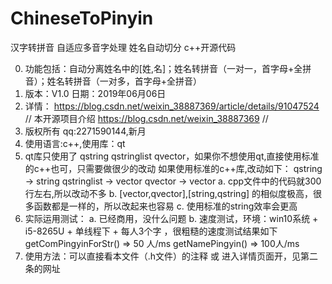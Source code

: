 # ChineseToPinyin
汉字转拼音 自适应多音字处理 姓名自动切分 c++开源代码

0. 功能包括：自动分离姓名中的[姓,名]；姓名转拼音（一对一，首字母+全拼音）；姓名转拼音（一对多，首字母+全拼音）
1. 版本：V1.0   日期：2019年06月06日
2. 详情：
	https://blog.csdn.net/weixin_38887369/article/details/91047524   // 本开源项目介绍
	https://blog.csdn.net/weixin_38887369                            // 
3. 版权所有 qq:2271590144,新月
4. 使用语言:c++,使用库：qt
5. qt库只使用了 qstring qstringlist qvector，如果你不想使用qt,直接使用标准的c++也可，只需要做很少的改动
   如果使用标准的c++库,改动如下：
   qstring     -> string
   qstringlist -> vector<string>
   qvector     -> vector
   a. cpp文件中的代码就300行左右,所以改动不多
   b. [vector,qvector],[string,qstring] 的相似度极高，很多函数都是一样的，所以改起来也容易
   c. 使用标准的string效率会更高
6. 实际运用测试：
	a. 已经商用，没什么问题
	b. 速度测试，环境：win10系统 + i5-8265U + 单线程下 + 每人3个字 ，很粗糙的速度测试结果如下
	   getComPingyinForStr() => 50 人/ms
	   getNamePingyin()      => 100人/ms
7. 使用方法：可以直接看本文件（.h文件）的注释 或 进入详情页面开，见第二条的网址 
